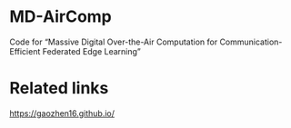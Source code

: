# MD-AirComp
Code for “Massive Digital Over-the-Air Computation for Communication-Efficient Federated Edge Learning”



# Related links
https://gaozhen16.github.io/
